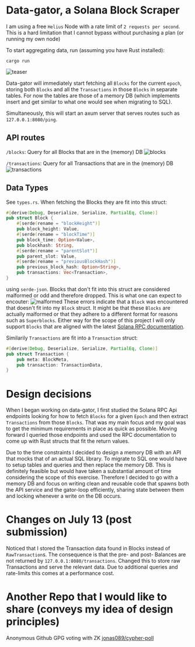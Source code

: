 # Data-gator, a Solana Block Scraper
I am using a free `Helius` Node with a rate limit of `2 requests per second`. This is a hard limitation that I cannot bypass without purchasing a plan (or running my own node)

To start aggregating data, run (assuming you have Rust installed):
```
cargo run
```
![teaser](https://github.com/jonas089/solforge-interview-task/blob/master/resources/teaser.png)

Data-gator will immediately start fetching all `Blocks` for the current `epoch`, storing both `Blocks` and all the `Transactions` in those `Blocks` in separate tables.
For now the tables are those of a memory DB (which implements insert and get similar to what one would see when migrating to SQL).

Simultaneously, this will start an axum server that serves routes such as `127.0.0.1:8080/ping`.

## API routes
`/blocks`: Query for all Blocks that are in the (memory) DB
![blocks](https://github.com/jonas089/solforge-interview-task/blob/master/resources/api-blocks.png)

`/transactions`: Query for all Transactions that are in the (memory) DB
![transactions](https://github.com/jonas089/solforge-interview-task/blob/master/resources/api-transactions.png)

## Data Types
See `types.rs`. When fetching the Blocks they are fit into this struct:

```rust
#[derive(Debug, Deserialize, Serialize, PartialEq, Clone)]
pub struct Block {
    #[serde(rename = "blockHeight")]
    pub block_height: Value,
    #[serde(rename = "blockTime")]
    pub block_time: Option<Value>,
    pub blockhash: String,
    #[serde(rename = "parentSlot")]
    pub parent_slot: Value,
    #[serde(rename = "previousBlockHash")]
    pub previous_block_hash: Option<String>,
    pub transactions: Vec<Transaction>,
}

```
using `serde-json`. Blocks that don't fit into this struct are considered malformed or odd and therefore dropped.
This is what one can expect to encouter:
![malformed](https://github.com/jonas089/solforge-interview-task/blob/master/resources/malformed.png)
These errors indicate that a `Block` was encountered that doesn't fit into my `Block` struct.
It might be that these `Blocks` are actually malformed or that they adhere to a different format for reasons such as 
`Superblocks`. Either way for the scope of this project I will only support `Blocks` that are aligned with the latest [Solana RPC documentation](https://solana.com/docs/rpc/http/getblock).

Similarily `Transactions` are fit into a `Transaction` struct:
```rust
#[derive(Debug, Deserialize, Serialize, PartialEq, Clone)]
pub struct Transaction {
    pub meta: BlockMeta,
    pub transaction: TransactionData,
}
```

# Design decisions
When I began working on data-gator, I first studied the Solana RPC Api endpoints looking for how to fetch `Blocks` for a given `Epoch` and then extract `Transactions` from those `Blocks`.
That was my main focus and my goal was to get the minimum requirements in place as quick as possible. Moving forward I queried those endpoints and used the RPC documentation to come up
with Rust structs that fit the return values.

Due to the time constraints I decided to design a memory DB with an API that mocks that of an actual SQL library. To migrate to SQL one would have to setup tables and queries and then replace the
memory DB. This is definitely feasible but would have taken a substantial amount of time considering the scope of this exercise. Therefore I decided to go with a memory DB and focus on writing clean
and reusable code that spawns both the API service and the gator-loop efficiently, sharing state between them and locking whenever a write on the DB occurs.

# Changes on July 13 (post submission)
Noticed that I stored the Transaction data found in Blocks instead of `RawTransaction`s. The consequence is that the pre- and post- Balances are not returned by `127.0.0.1:8080/transactions`. Changed this to store raw Transactions and serve the relevant data. Due to additional queries and rate-limits this comes at a performance cost. 

# Another Repo that I would like to share (conveys my idea of design principles)
Anonymous Github GPG voting with ZK [jonas089/cypher-poll](https://github.com/jonas089/cypher-poll)


